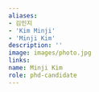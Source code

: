 ```yaml
---
aliases:
- 김민지
- 'Kim Minji'
- 'Minji Kim'
description: ''
image: images/photo.jpg
links:
name: Minji Kim
role: phd-candidate
---
```

